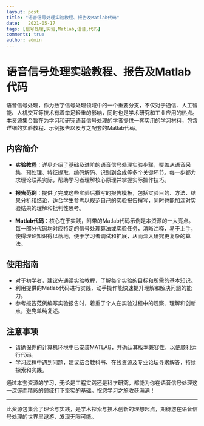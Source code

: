 ```yaml
---
layout: post
title: "语音信号处理实验教程、报告及Matlab代码"
date:   2021-05-17
tags: [信号处理,实验,Matlab,语音,代码]
comments: true
author: admin
---
```

# 语音信号处理实验教程、报告及Matlab代码

语音信号处理，作为数字信号处理领域中的一个重要分支，不仅对于通信、人工智能、人机交互等技术有着举足轻重的影响，同时也是学术研究和工业应用的热点。本资源集合旨在为学习和研究语音信号处理的学者提供一套实用的学习材料，包含详细的实验教程、示例报告以及与之配套的Matlab代码。

## 内容简介

- **实验教程**：详尽介绍了基础及进阶的语音信号处理实验步骤，覆盖从语音采集、预处理、特征提取、编码解码、识别到合成等多个关键环节。每一步都力求理论联系实际，帮助学习者理解核心原理并掌握实际操作技巧。

- **报告范例**：提供了完成这些实验后撰写的报告模板，包括实验目的、方法、结果分析和结论，适合学生参考以规范自己的实验报告撰写，同时也能加深对实验结果的理解和批判性思考。

- **Matlab代码**：核心在于实践，附带的Matlab代码示例是本资源的一大亮点。每一部分代码均对应特定的信号处理算法或实验任务，清晰注释，易于上手，使得理论知识得以落地，便于学习者调试和扩展，从而深入研究更复杂的算法。

## 使用指南

- 对于初学者，建议先通读实验教程，了解每个实验的目标和所需的基本知识。
- 利用提供的Matlab代码进行实践，动手操作能快速提升理解和解决问题的能力。
- 参考报告范例编写实验报告时，着重于个人在实验过程中的观察、理解和创新点，避免单纯复述。

## 注意事项

- 请确保你的计算机环境中已安装MATLAB，并确认其版本兼容性，以便顺利运行代码。
- 学习过程中遇到问题，建议结合教科书、在线资源及专业论坛寻求解答，持续探索和实践。

通过本套资源的学习，无论是工程实践还是科学研究，都能为你在语音信号处理这一深邃而精彩的领域打下坚实的基础。祝您学习之旅收获满满！

---

此资源包集合了理论与实践，是学术探索与技术创新的理想起点，期待您在语音信号处理的世界里遨游，发现无限可能。